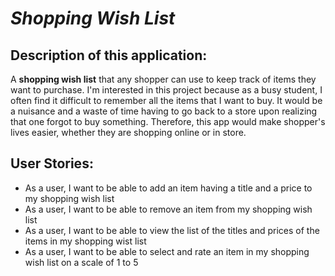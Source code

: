 # *Shopping Wish List*

## Description of this application:
A **shopping wish list** that any shopper can use to keep track of items they want to purchase. I'm interested in this project because as 
a busy student, I often find it difficult to remember all the items that I want to buy. It would be a nuisance and a 
waste of time having to go back to a store upon realizing that one forgot to buy something. Therefore, this app would 
make shopper's lives easier, whether they are shopping online or in store.

## User Stories:
- As a user, I want to be able to add an item having a title and a price to my shopping wish list
- As a user, I want to be able to remove an item from my shopping wish list
- As a user, I want to be able to view the list of the titles and prices of the items in my shopping wist list
- As a user, I want to be able to select and rate an item in my shopping wish list on a scale of 1 to 5
 